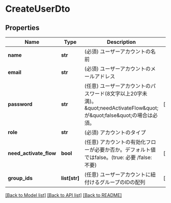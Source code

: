 # CreateUserDto

## Properties
Name | Type | Description | Notes
------------ | ------------- | ------------- | -------------
**name** | **str** | (必須) ユーザーアカウントの名前 | 
**email** | **str** | (必須) ユーザーアカウントのメールアドレス | 
**password** | **str** | (任意) ユーザーアカウントのパスワード(8文字以上20字未満)。\&quot;needActivateFlow\&quot;が\&quot;false\&quot;の場合は必須。 | [optional] 
**role** | **str** | (必須) アカウントのタイプ | 
**need_activate_flow** | **bool** | (任意) アカウントの有効化フローが必要か否か。デフォルト値ではfalse。(true: 必要 /false: 不要) | [optional] 
**group_ids** | **list[str]** | (任意) ユーザーアカウントに紐付けるグループのIDの配列 | [optional] 

[[Back to Model list]](../README.md#documentation-for-models) [[Back to API list]](../README.md#documentation-for-api-endpoints) [[Back to README]](../README.md)

